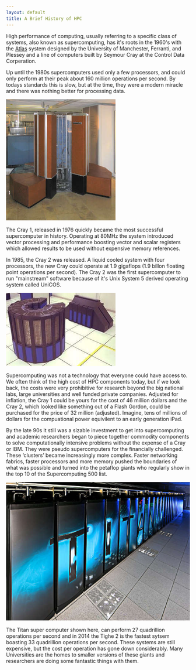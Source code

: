 ```yaml
---
layout: default
title: A Brief History of HPC
---
```


High performance of computing, usually referring to a specific class of systems, also known as supercomputing, has it's roots in the 1960's with the [Atlas](http://en.wikipedia.org/wiki/Atlas_%28computer%29) system designed by the University of Manchester, Ferranti, and Plessey and a line of computers built by Seymour Cray at the Control Data Corperation.

Up until the 1980s supercomputers used only a few processors, and could only perform at their peak about 160 million operations per second.  By todays standards this is slow, but at the time, they were a modern miracle and there was nothing better for processing data.  

![The Cray 1](images/Cray1.jpg) 

The Cray 1, released in 1976 quickly became the most successful supercomputer in history.  Operating at 80MHz the system introduced vector processing and performance boosting vector and scalar registers which allowed results to be used without expensive memory references.

In 1985, the Cray 2 was released. A liquid cooled system with four processors, the new Cray could operate at 1.9 gigaflops (1.9 billon floating point operations per second).  The Cray 2 was the first supercomputer to run "mainstream" software because of it's Unix System 5 derived operating system called UniCOS. 

![The Cray 2](images/Cray2.jpg)

Supercomputing was not a technology that everyone could have access to.  We often think of the high cost of HPC components today, but if we look back, the costs were very prohibitive for research beyond the big national labs, large universities and well funded private companies.  Adjusted for inflation, the Cray 1 could be yours for the cost of 46 million dollars and the Cray 2, which looked like something out of a Flash Gordon, could be purchased for the price of 32 million (adjusted).  Imagine, tens of millions of dollars for the compuational power equivilent to an early generation iPad.

By the late 90s it still was a sizable investment to get into supercomputing and academic researchers began to piece together commodity components to solve computationally intensive problems without the expense of a Cray or IBM.  They were pseudo supercomputers for the financially challenged.  These ‘clusters’ became increasingly more complex.  Faster networking fabrics, faster processors and more memory pushed the boundaries of what was possible and turned into the petaflop giants who regularly show in the top 10 of the Supercomputing 500 list.

![Titan](images/titan3.jpg) 

The Titan super computer shown here, can perform 27 quadrillion operations per second and in 2014 the Tighe 2 is the fastest sytsem boasting 33 quadrillion operations per second.  These systems are still expensive, but the cost per operation has gone down considerably.  Many Universities are the homes to smaller versions of these giants and researchers are doing some fantastic things with them.
